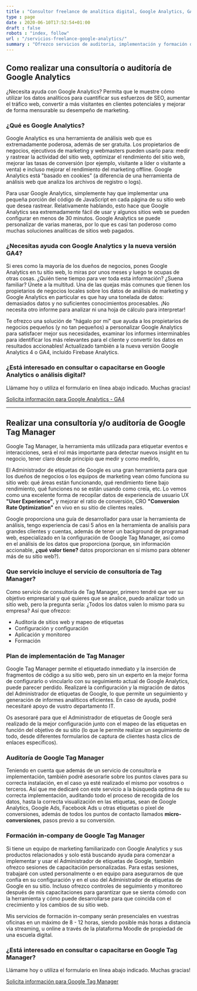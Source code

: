 ```yaml
---
title : "Consultor freelance de analítica digital, Google Analytics, GA4 y GTM"
type : page
date : 2020-06-10T17:52:54+01:00
draft : false
robots : "index, follow"
url : "/servicios-freelance-google-analytics/"
summary : "Ofrezco servicios de auditoria, implementación y formación de la herramienta de análisis web, Google Analytics y creación de plan de medición en Google Tag Manager."
---
```



## Como realizar una consultoría o auditoría de Google Analytics

¿Necesita ayuda con Google Analytics? Permita que le muestre cómo utilizar los datos analíticos para cuantificar sus esfuerzos de SEO, aumentar el tráfico web, convertir a más visitantes en clientes potenciales y mejorar de forma mensurable su desempeño de marketing.

### ¿Qué es Google Analytics?

Google Analytics es una herramienta de análisis web que es extremadamente poderosa, además de ser gratuita. Los propietarios de negocios, ejecutivos de marketing y webmasters pueden usarlo para: medir y rastrear la actividad del sitio web, optimizar el rendimiento del sitio web, mejorar las tasas de conversión (por ejemplo, visitante a líder o visitante a venta) e incluso mejorar el rendimiento del marketing offline. Google Analytics está "basado en cookies" (a diferencia de una herramienta de análisis web que analiza los archivos de registro o logs).

Para usar Google Analytics, simplemente hay que implementar una pequeña porción del código de JavaScript en cada página de su sitio web que desea rastrear. Relativamente hablando, esto hace que Google Analytics sea extremadamente fácil de usar y algunos sitios web se pueden configurar en menos de 30 minutos. Google Analytics se puede personalizar de varias maneras, por lo que es casi tan poderoso como muchas soluciones analíticas de sitios web pagados.


### ¿Necesitas ayuda con Google Analytics y la nueva versión GA4?

Si eres como la mayoría de los dueños de negocios, pones Google Analytics en tu sitio web, lo miras por unos meses y luego te ocupas de otras cosas. ¿Quién tiene tiempo para ver toda esta información? ¿Suena familiar? Únete a la multitud. Una de las quejas más comunes que tienen los propietarios de negocios locales sobre los datos de análisis de marketing y Google Analytics en particular es que hay una tonelada de datos: demasiados datos y no suficientes conocimientos procesables. ¡No necesita otro informe para analizar ni una hoja de cálculo para interpretar!

Te ofrezco una solución de "hágalo por mí" que ayuda a los propietarios de negocios pequeños (y no tan pequeños) a personalizar Google Analytics para satisfacer mejor sus necesidades, examinar los informes interminables para identificar los más relevantes para el cliente y convertir los datos en resultados accionables! Actualizado también a la nueva versión Google Analytics 4 o GA4, incluido Firebase Analytics.


### ¿Está interesado en consultar o capacitarse en Google Analytics o análisis digital?

Llámame hoy o utiliza el formulario en línea abajo indicado. Muchas gracias!

[Solicita información para Google Analytics - GA4](../#contact)

***

## Realizar una consultoría y/o auditoría de Google Tag Manager

Google Tag Manager, la herramienta más utilizada para etiquetar eventos e interacciones, será el rol más importante para detectar nuevos insight en tu negocio, tener claro desde principio que medir y como medirlo,

El Administrador de etiquetas de Google es una gran herramienta para que los dueños de negocios o los equipos de marketing vean cómo funciona su sitio web: qué áreas están funcionando, qué rendimiento tiene bajo rendimiento, qué funciones no se están usando como creía, etc. Lo vemos como una excelente forma de recopilar datos de experiencia de usuario UX <b>"User Experience"</b>, y mejorar el ratio de conversión, CRO <b>"Conversion Rate Optimization"</b> en vivo en su sitio de clientes reales.

Google proporciona una guía de desarrollador para usar la herramienta de análisis, tengo experiencia de casi 5 años en la herramienta de analísis para grandes clientes y cuentas, además de tener un background de programad web, especializado en la configuración de Google Tag Manager, así como en el análisis de los datos que proporciona (porque, sin información accionable, <b>¿qué valor tiene?</b> datos proporcionan en sí mismo para obtener más de su sitio web?).

### Que servicio incluye el servicio de consultoría de Tag Manager?

Como servicio de consultoría de Tag Manager, primero tendré que ver su objetivo empresarial y qué quieres que se analice, puedo analizar todo un sitio web, pero la pregunta sería: ¿Todos los datos valen lo mismo para su empresa? Así que ofrezco:

- Auditoría de sitios web y mapeo de etiquetas<br />
- Configuración y configuración<br />
- Aplicación y monitoreo<br />
- Formación</br>

### Plan de implementación de Tag Manager

Google Tag Manager permite el etiquetado inmediato y la inserción de fragmentos de código a su sitio web, pero sin un experto en la mejor forma de configurarlo o vincularlo con su seguimiento actual de Google Analytics, puede parecer perdido. Realizaré la configuración y la migración de datos del Administrador de etiquetas de Google, lo que permite un seguimiento y generación de informes analíticos eficientes. En caso de ayuda, podré necesitaré apoyo de vustro departamento IT.

Os asesoraré para que el Administrador de etiquetas de Google será realizado de la mejor configuración junto con el mapeo de las etiquetas en función del objetivo de su sitio (lo que le permite realizar un seguimiento de todo, desde diferentes formularios de captura de clientes hasta clics de enlaces específicos).

### Auditoría de Google Tag Manager

Teniendo en cuenta que además de un servicio de consultoría e implementación, también podré asesorarle sobre los puntos claves para su correcta instalación, en el caso ya esté realizado el mismo por vosotros o terceros. Así que me dedicaré con este servicio a la búsqueda optima de su correcta implementación, auditando todo el proceso de recogida de los datos, hasta la correcta visualización en las etiquetas, sean de Google Analytics, Google Ads, Facebook Ads u otras etiquetas o pixel de conversiones, además de todos los puntos de contacto llamados <b>micro-conversiones</b>, pasos previo a su conversión.

### Formación in-company de Google Tag Manager

Si tiene un equipo de marketing familiarizado con Google Analytics y sus productos relacionados y solo está buscando ayuda para comenzar a implementar y usar el Administrador de etiquetas de Google, también ofrezco sesiones de capacitación personalizadas. Para estas sesiones, trabajaré con usted personalmente o en equipo para asegurarnos de que confía en su configuración y en el uso del Administrador de etiquetas de Google en su sitio. Incluso ofrezco controles de seguimiento y monitoreo después de mis capacitaciones para garantizar que se sienta cómodo con la herramienta y cómo puede desarrollarse para que coincida con el crecimiento y los cambios de su sitio web.

Mis servicios de formación in-company serán presenciales en vuestras oficinas en un máximo de 8 - 12 horas, siendo posible más horas a distancia via streaming, u online a través de la plataforma Moodle de propiedad de una escuela digital.

### ¿Está interesado en consultar o capacitarse en Google Tag Manager?

Llámame hoy o utiliza el formulario en línea abajo indicado. Muchas gracias!

[Solicita información para Google Tag Manager](/#contact)


